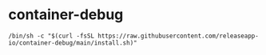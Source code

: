 # container-debug

```
/bin/sh -c "$(curl -fsSL https://raw.githubusercontent.com/releaseapp-io/container-debug/main/install.sh)"
```
